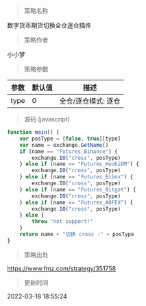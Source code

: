 
> 策略名称

数字货币期货切换全仓逐仓插件

> 策略作者

小小梦



> 策略参数



|参数|默认值|描述|
|----|----|----|
|type|0|全仓/逐仓模式: 逐仓|全仓|


> 源码 (javascript)

``` javascript
function main() {
    var posType = [false, true][type]
    var name = exchange.GetName()
    if (name == "Futures_Binance") {
        exchange.IO("cross", posType)
    } else if (name == "Futures_HuobiDM") {
        exchange.IO("cross", posType)    
    } else if (name == "Futures_Bibox") {
        exchange.IO("cross", posType)        
    } else if (name == "Futures_Bitget") {
        exchange.IO("cross", posType)        
    } else if (name == "Futures_AOFEX") {
        exchange.IO("cross", posType)      
    } else {
        throw "not support!"
    }
    return name + "切换 cross :" + posType
}
```

> 策略出处

https://www.fmz.com/strategy/351758

> 更新时间

2022-03-18 18:55:24
